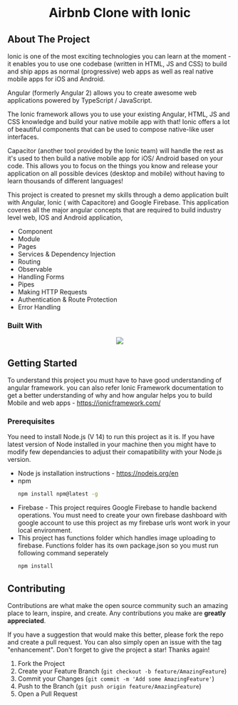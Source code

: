 
<!-- PROJECT LOGO -->
<br />
<div align="center">
  <h1 align="center">Airbnb Clone with Ionic</h1>
</div>

<!-- ABOUT THE PROJECT -->
## About The Project

Ionic is one of the most exciting technologies you can learn at the moment - it enables you to use one codebase (written in HTML, JS and CSS) to build and ship apps as normal (progressive) web apps as well as real native mobile apps for iOS and Android.

Angular (formerly Angular 2) allows you to create awesome web applications powered by TypeScript / JavaScript.

The Ionic framework allows you to use your existing Angular, HTML, JS and CSS knowledge and build your native mobile app with that! Ionic offers a lot of beautiful components  that can be used to compose native-like user interfaces.

Capacitor (another tool provided by the Ionic team) will handle the rest as it's used to then build a native mobile app for iOS/ Android based on your code. This allows you to focus on the things you know and release your application on all possible devices (desktop and mobile) without having to learn thousands of different languages!

This project is created to presnet my skills through a demo application built with Angular, Ionic ( with Capacitore) and Google Firebase. This application coveres all the major angular concepts that are required to build industry level web, IOS and Android application,

* Component
* Module
* Pages
* Services & Dependency Injection
* Routing
* Observable
* Handling Forms
* Pipes 
* Making HTTP Requests
* Authentication & Route Protection
* Error Handling

### Built With

<p align="center">
  <a href="https://skillicons.dev">
    <img src="https://skillicons.dev/icons?i=git,firebase,js,angular,css,html,vscode" />
  </a>
</p>

<!-- GETTING STARTED -->
## Getting Started

To understand this project you must have to have good understanding of angular framework.
you can also refer Ionic Framework documentation to get a better understanding of why and how angular helps you to build Mobile and web apps - https://ionicframework.com/

### Prerequisites

You need to install Node.js (V 14) to run this project as it is. If you have latest version of Node installed in your machine then you might have to modify few dependancies to adjust their comapatibility with your Node.js version.
* Node js installation instructions - https://nodejs.org/en 
* npm
  ```sh
  npm install npm@latest -g
  ```
* Firebase - This project requires Google Firebase to handle backend operations. You must need to create your own firebase dashboard with google account to use this project as my firebase urls wont work in your local environment.
* This project has functions folder which handles image uploading to firebase. Functions folder has its own package.json so you must run following command seperately 
  ```sh
  npm install 
  ```


<!-- CONTRIBUTING -->
## Contributing

Contributions are what make the open source community such an amazing place to learn, inspire, and create. Any contributions you make are **greatly appreciated**.

If you have a suggestion that would make this better, please fork the repo and create a pull request. You can also simply open an issue with the tag "enhancement".
Don't forget to give the project a star! Thanks again!

1. Fork the Project
2. Create your Feature Branch (`git checkout -b feature/AmazingFeature`)
3. Commit your Changes (`git commit -m 'Add some AmazingFeature'`)
4. Push to the Branch (`git push origin feature/AmazingFeature`)
5. Open a Pull Request




